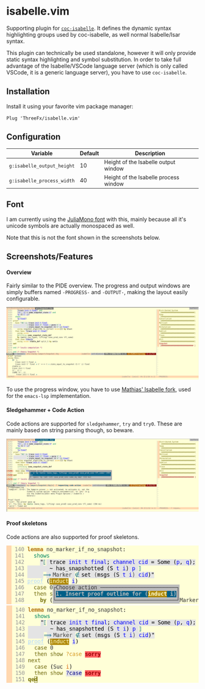 # isabelle.vim

Supporting plugin for [`coc-isabelle`](https://github.com/ThreeFx/coc-isabelle).
It defines the dynamic syntax highlighting groups used by coc-isabelle, as well
normal Isabelle/Isar syntax.

This plugin can technically be used standalone, however it will only provide
static syntax highlighting and symbol substitution. In order to take full
advantage of the Isabelle/VSCode language server (which is only called VSCode,
it is a generic language server), you have to use `coc-isabelle`.

## Installation

Install it using your favorite vim package manager:

```
Plug 'ThreeFx/isabelle.vim'
```

## Configuration

|Variable|Default|Description|
|--------|-------|-----------|
|`g:isabelle_output_height`|10|Height of the Isabelle output window|
|`g:isabelle_process_width`|40|Height of the Isabelle process window|

## Font

I am currently using the [JuliaMono font](https://juliamono.netlify.app/) with
this, mainly because all it's unicode symbols are actually monospaced as well.

Note that this is not the font shown in the screenshots below.

## Screenshots/Features

#### Overview

Fairly similar to the PIDE overview. The progress and output windows are simply
buffers named `-PROGRESS-` and `-OUTPUT-`, making the layout easily
configurable.

![](screenshots/overview.png)

To use the progress window, you have to use [Mathias' Isabelle
fork](https://github.com/m-fleury/isabelle-emacs), used for the `emacs-lsp`
implementation.

#### Sledgehammer + Code Action

Code actions are supported for `sledgehammer`, `try` and `try0`. These are
mainly based on string parsing though, so beware.

![](screenshots/sledgehammer.png)

#### Proof skeletons

Code actions are also supported for proof skeletons.

![](screenshots/codeaction_before.png)
![](screenshots/codeaction_after.png)
